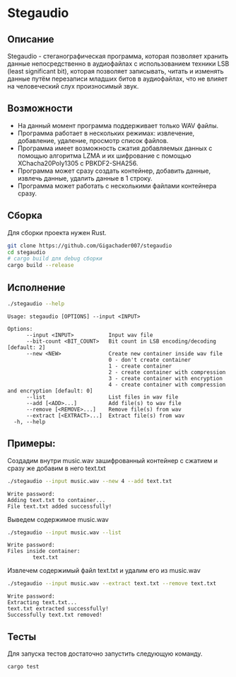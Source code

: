 # Stegaudio

## Описание

Stegaudio - стеганографическая программа, которая позволяет хранить данные непосредственно в аудиофайлах с использованием техники LSB (least significant bit), которая позволяет записывать, читать и изменять данные путём перезаписи младших битов в аудиофайлах, что не влияет на человеческий слух произносимый звук.

## Возможности

- На данный момент программа поддерживает только WAV файлы.
- Программа работает в нескольких режимах: извлечение, добавление, удаление, просмотр список файлов.
- Программа имеет возможность сжатия добавляемых данных с помощью алгоритма LZMA и их шифрование с помощью XChacha20Poly1305 с PBKDF2-SHA256.
- Программа может сразу создать контейнер, добавить данные, извлечь данные, удалить данные в 1 строку.
- Программа может работать с несколькими файлами контейнера сразу.

## Сборка

Для сборки проекта нужен Rust.

```bash
git clone https://github.com/Gigachader007/stegaudio
cd stegaudio
# cargo build для debug сборки
cargo build --release
```

## Исполнение

```bash
./stegaudio --help
```

```
Usage: stegaudio [OPTIONS] --input <INPUT>

Options:
      --input <INPUT>           Input wav file
      --bit-count <BIT_COUNT>   Bit count in LSB encoding/decoding [default: 2]
      --new <NEW>               Create new container inside wav file
                                0 - don't create container
                                1 - create container
                                2 - create container with compression
                                3 - create container with encryption
                                4 - create container with compression and encryption [default: 0]
      --list                    List files in wav file
      --add [<ADD>...]          Add file(s) to wav file
      --remove [<REMOVE>...]    Remove file(s) from wav
      --extract [<EXTRACT>...]  Extract file(s) from wav
  -h, --help
```

## Примеры:

Создадим внутри music.wav зашифрованный контейнер с сжатием и сразу же добавим в него text.txt

```bash
./stegaudio --input music.wav --new 4 --add text.txt
```

```
Write password: 
Adding text.txt to container...
File text.txt added successfully!
```

Выведем содержимое music.wav

```bash
./stegaudio --input music.wav --list
```

```
Write password: 
Files inside container: 
        text.txt

```

Извлечем содержимый файл text.txt и удалим его из music.wav
```bash
./stegaudio --input music.wav --extract text.txt --remove text.txt
```

```
Write password: 
Extracting text.txt...
text.txt extracted successfully!
Successfully text.txt removed!
```

## Тесты
Для запуска тестов достаточно запустить следующую команду.

```bash 
cargo test
```